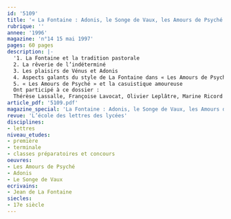 ```yaml
---
id: '5109'
title: '« La Fontaine : Adonis, le Songe de Vaux, les Amours de Psyché »'
rubrique: ''
annee: '1996'
magazine: 'n°14 15 mai 1997'
pages: 60 pages
description: |-
  '1. La Fontaine et la tradition pastorale
  2. La rêverie de l’indéterminé
  3. Les plaisirs de Vénus et Adonis
  4. Aspects galants du style de La Fontaine dans « Les Amours de Psyché »
  5. « Les Amours de Psyché » et la casuistique amoureuse
  Ont participé à ce dossier :
  Thérèse Lassalle, Françoise Lavocat, Olivier Leplâtre, Marine Ricord et Anne Sancier'
article_pdf: '5109.pdf'
magazine_special: 'La Fontaine : Adonis, le Songe de Vaux, les Amours de Psyché'
revue: 'L’école des lettres des lycées'
disciplines:
- lettres
niveau_etudes:
- première
- terminale
- classes préparatoires et concours
oeuvres:
- Les Amours de Psyché
- Adonis
- Le Songe de Vaux
ecrivains:
- Jean de La Fontaine
siecles:
- 17e siècle
---
```

